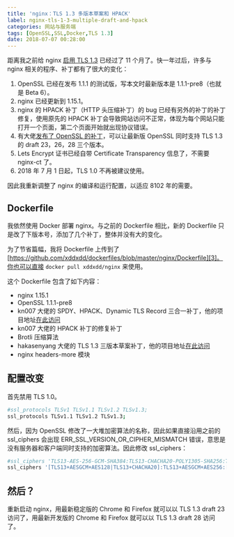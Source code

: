 ```yaml
---
title: 'nginx：TLS 1.3 多版本草案和 HPACK'
label: nginx-tls-1-3-multiple-draft-and-hpack
categories: 网站与服务端
tags: [OpenSSL,SSL,Docker,TLS 1.3]
date: 2018-07-07 00:28:00
---
```

距离我之前给 nginx [启用 TLS 1.3][1] 已经过了 11 个月了。快一年过后，许多与 nginx 相关的程序、补丁都有了很大的变化：

1. OpenSSL 已经在发布 1.1.1 的测试版，写本文时最新版本是 1.1.1-pre8（也就是 Beta 6）。
2. nginx 已经更新到 1.15.1。
3. nginx 的 HPACK 补丁（HTTP 头压缩补丁）的 bug 已经有另外的补丁的补丁修复，使用原先的 HPACK 补丁会导致网站访问不正常，体现为每个网站只能打开一个页面，第二个页面开始就出现协议错误。
4. 有大佬[发布了 OpenSSL 的补丁][2]，可以让最新版 OpenSSL 同时支持 TLS 1.3 的 draft 23，26，28 三个版本。
5. Lets Encrypt 证书已经自带 Certificate Transparency 信息了，不需要 nginx-ct 了。
6. 2018 年 7 月 1 日起，TLS 1.0 不再被建议使用。

因此我重新调整了 nginx 的编译和运行配置，以适应 8102 年的需要。

Dockerfile
----------

我依然使用 Docker 部署 nginx。与之前的 Dockerfile 相比，新的 Dockerfile 只是改了下版本号，添加了几个补丁，整体并没有大的变化。

为了节省篇幅，我将 Dockerfile 上传到了 [https://github.com/xddxdd/dockerfiles/blob/master/nginx/Dockerfile][3]。你也可以直接 `docker pull xddxdd/nginx` 来使用。

这个 Dockerfile 包含了如下内容：

- nginx 1.15.1
- OpenSSL 1.1.1-pre8
- kn007 大佬的 SPDY、HPACK、Dynamic TLS Record 三合一补丁，他的项目地址[在此访问][4]
- kn007 大佬的 HPACK 补丁的修复补丁
- Brotli 压缩算法
- hakasenyang 大佬的 TLS 1.3 三版本草案补丁，他的项目地址[在此访问][5]
- nginx headers-more 模块

配置改变
-------

首先禁用 TLS 1.0。

```bash
#ssl_protocols TLSv1 TLSv1.1 TLSv1.2 TLSv1.3;
ssl_protocols TLSv1.1 TLSv1.2 TLSv1.3;
```

然后，因为 OpenSSL 修改了一大堆加密算法的名称，因此如果直接沿用之前的 ssl_ciphers 会出现 ERR_SSL_VERSION_OR_CIPHER_MISMATCH 错误，意思是没有服务器和客户端同时支持的加密算法。因此修改 ssl_ciphers：

```bash
#ssl_ciphers 'TLS13-AES-256-GCM-SHA384:TLS13-CHACHA20-POLY1305-SHA256:TLS13-AES-128-GCM-SHA256:TLS13-AES-128-CCM-8-SHA256:TLS13-AES-128-CCM-SHA256:ECDHE-ECDSA-CHACHA20-POLY1305:ECDHE-RSA-CHACHA20-POLY1305:ECDHE-ECDSA-AES128-GCM-SHA256:ECDHE-RSA-AES128-GCM-SHA256:ECDHE-ECDSA-AES256-GCM-SHA384:ECDHE-RSA-AES256-GCM-SHA384:DHE-RSA-AES128-GCM-SHA256:DHE-RSA-AES256-GCM-SHA384:ECDHE-ECDSA-AES128-SHA256:ECDHE-RSA-AES128-SHA256:ECDHE-ECDSA-AES128-SHA:ECDHE-RSA-AES256-SHA384:ECDHE-RSA-AES128-SHA:ECDHE-ECDSA-AES256-SHA384:ECDHE-ECDSA-AES256-SHA:ECDHE-RSA-AES256-SHA:DHE-RSA-AES128-SHA256:DHE-RSA-AES128-SHA:DHE-RSA-AES256-SHA256:DHE-RSA-AES256-SHA:!DSS';
ssl_ciphers '[TLS13+AESGCM+AES128|TLS13+CHACHA20]:TLS13+AESGCM+AES256:[EECDH+ECDSA+AESGCM+AES128|EECDH+ECDSA+CHACHA20]:EECDH+ECDSA+AESGCM+AES256:EECDH+ECDSA+AES128+SHA:EECDH+ECDSA+AES256+SHA:[EECDH+aRSA+AESGCM+AES128|EECDH+aRSA+CHACHA20]:EECDH+aRSA+AESGCM+AES256:EECDH+aRSA+AES128+SHA:EECDH+aRSA+AES256+SHA:RSA+AES128+SHA:RSA+AES256+SHA';
```

然后？
-----

重新启动 nginx，用最新稳定版的 Chrome 和 Firefox 就可以以 TLS 1.3 draft 23 访问了，用最新开发版的 Chrome 和 Firefox 就可以以 TLS 1.3 draft 28 访问了。

  [1]: /article/modify-website/nginx-enable-tls-1-3-fastcgi-pass-version.lantian
  [2]: https://github.com/hakasenyang/openssl-patch
  [3]: https://github.com/xddxdd/dockerfiles/blob/master/nginx/Dockerfile
  [4]: https://github.com/kn007/patch
  [5]: https://github.com/hakasenyang/openssl-patch
